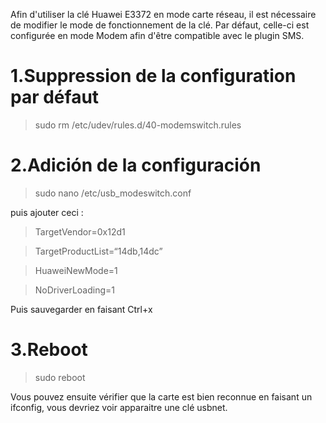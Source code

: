 Afin d'utiliser la clé Huawei E3372 en mode carte réseau, il est nécessaire de modifier le mode de fonctionnement de la clé.
Par défaut, celle-ci est configurée en mode Modem afin d'être compatible avec le plugin SMS.

1.Suppression de la configuration par défaut 
=============================================

> sudo rm /etc/udev/rules.d/40-modemswitch.rules

2.Adición de la configuración 
============================

> sudo nano /etc/usb_modeswitch.conf

puis ajouter ceci :

> TargetVendor=0x12d1

> TargetProductList=“14db,14dc”

> HuaweiNewMode=1

> NoDriverLoading=1

Puis sauvegarder en faisant Ctrl+x

3.Reboot 
=========

> sudo reboot

Vous pouvez ensuite vérifier que la carte est bien reconnue en faisant un ifconfig, vous devriez voir apparaitre une clé usbnet.



